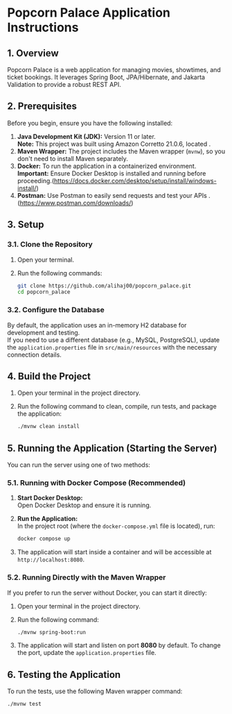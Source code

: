 # Popcorn Palace Application Instructions

## 1. Overview

Popcorn Palace is a web application for managing movies, showtimes, and ticket bookings. It leverages Spring Boot, JPA/Hibernate, and Jakarta Validation to provide a robust REST API.

## 2. Prerequisites

Before you begin, ensure you have the following installed:
1. **Java Development Kit (JDK):** Version 11 or later.  
   **Note:** This project was built using Amazon Corretto 21.0.6, located .
2. **Maven Wrapper:** The project includes the Maven wrapper (`mvnw`), so you don't need to install Maven separately.
3. **Docker:** To run the application in a containerized environment.  
   **Important:** Ensure Docker Desktop is installed and running before proceeding.(https://docs.docker.com/desktop/setup/install/windows-install/)
4. **Postman:** Use Postman  to easily send requests and test your APIs .(https://www.postman.com/downloads/)







## 3. Setup

### 3.1. Clone the Repository
1. Open your terminal.
2. Run the following commands:

    ```bash
    git clone https://github.com/alihaj00/popcorn_palace.git
    cd popcorn_palace
    ```

### 3.2. Configure the Database
By default, the application uses an in-memory H2 database for development and testing.  
If you need to use a different database (e.g., MySQL, PostgreSQL), update the `application.properties` file in `src/main/resources` with the necessary connection details.

## 4. Build the Project

1. Open your terminal in the project directory.
2. Run the following command to clean, compile, run tests, and package the application:

    ```bash
    ./mvnw clean install
    ```

## 5. Running the Application (Starting the Server)

You can run the server using one of two methods:

### 5.1. Running with Docker Compose (Recommended)
1. **Start Docker Desktop:**  
   Open Docker Desktop and ensure it is running.
2. **Run the Application:**  
   In the project root (where the `docker-compose.yml` file is located), run:

    ```bash
    docker compose up
    ```

3. The application will start inside a container and will be accessible at `http://localhost:8080`.

### 5.2. Running Directly with the Maven Wrapper
If you prefer to run the server without Docker, you can start it directly:
1. Open your terminal in the project directory.
2. Run the following command:

    ```bash
    ./mvnw spring-boot:run
    ```

3. The application will start and listen on port **8080** by default. To change the port, update the `application.properties` file.

## 6. Testing the Application

To run the tests, use the following Maven wrapper command:

```bash
./mvnw test
